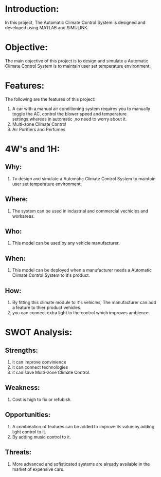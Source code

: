 # Introduction:
In this project, The Automatic Climate Control System is designed and developed using MATLAB and SIMULINK.

# Objective:
The main objective of this project is to design and simulate a Automatic Climate Control System is to maintain user set temperature environment.

# Features:
The following are the features of this project:

1. A car with a manual air conditioning system requires you to manually toggle the AC, control the blower speed and temperature settings.whereas in automatic ,no need to worry about it.
2. Multi-zone Climate Control
3. Air Purifiers and Perfumes

# 4W's and 1H:
## Why:

1. To design and simulate a Automatic Climate Control System to maintain user set temperature environment.

## Where:
1. The system can be used in industrial and commercial vechicles and workareas.

## Who:
1. This model can be used by any vehicle manufacturer.

## When:
1. This model can be deployed when a manufacturer needs a Automatic Climate Control System to it's product.

## How:
1. By fitting this climate module to it's vehicles, The manufacturer can add a feature to thier product vehicles.
2. you can connect extra light to the control which improves ambience.

# SWOT Analysis:

## Strengths:
1. it can improve convinience
2. it can connect technologies
3. it can save Multi-zone Climate Control. 

## Weakness:
1. Cost is high to fix or refubish.

## Opportunities:
1. A combination of features can be added to improve its value by adding light control to it.
2. By adding music control to it.

## Threats:
1. More advanced and sofisticated systems are already available in the market of expensive cars.



